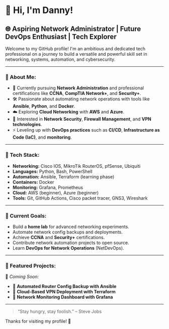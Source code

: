 # 👋 Hi, I'm Danny!

## 🌐 Aspiring Network Administrator | Future DevOps Enthusiast | Tech Explorer

Welcome to my GitHub profile! I'm an ambitious and dedicated tech professional on a journey to build a versatile and powerful skill set in networking, systems, automation, and cybersecurity.

---

### 🚀 About Me:
- 🔄 Currently pursuing **Network Administration** and professional certifications like **CCNA**, **CompTIA Network+**, and **Security+**.
- 🛠️ Passionate about automating network operations with tools like **Ansible**, **Python**, and **Docker**.
- ☁️ Exploring **Cloud Networking** with **AWS** and **Azure**.
- 🔐 Interested in **Network Security**, **Firewall Management**, and **VPN technologies**.
- ⚡ Leveling up with **DevOps practices** such as **CI/CD**, **Infrastructure as Code (IaC)**, and **monitoring**.

---

### 🧰 Tech Stack:
- **Networking:** Cisco IOS, MikroTik RouterOS, pfSense, Ubiquiti
- **Languages:** Python, Bash, PowerShell
- **Automation:** Ansible, Terraform (learning phase)
- **Containers:** Docker
- **Monitoring:** Grafana, Prometheus
- **Cloud:** AWS (beginner), Azure (beginner)
- **Tools:** Git, GitHub Actions, Cisco packet tracer, GNS3, Wireshark

---

### 📌 Current Goals:
- Build a **home lab** for advanced networking experiments.
- Automate network config backups and deployments.
- Achieve **CCNA** and **Security+** certifications.
- Contribute network automation projects to open source.
- Learn **DevOps for Network Operations** (NetDevOps).

---

### 📂 Featured Projects:
🚧 *Coming Soon:*
- 🔹 **Automated Router Config Backup with Ansible**
- 🔹 **Cloud-Based VPN Deployment with Terraform**
- 🔹 **Network Monitoring Dashboard with Grafana**

---


> “Stay hungry, stay foolish.” – Steve Jobs

Thanks for visiting my profile! 🌟
